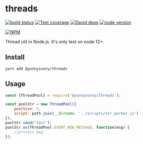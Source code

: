 # threads

[![build status][travis-image]][travis-url]
[![Test coverage][coveralls-image]][coveralls-url]
[![David deps][david-image]][david-url]
[![node version][node-image]][node-url]

[npm-url]: https://npmjs.org/package/@yunnysunny/threads
[travis-image]: https://img.shields.io/travis/yunnysunny/@yunnysunny/threads.svg?style=flat-square
[travis-url]: https://travis-ci.org/yunnysunny/@yunnysunny/threads
[coveralls-image]: https://img.shields.io/coveralls/yunnysunny/@yunnysunny/threads.svg?style=flat-square
[coveralls-url]: https://coveralls.io/r/yunnysunny/@yunnysunny/threads?branch=master
[david-image]: https://img.shields.io/david/yunnysunny/@yunnysunny/threads.svg?style=flat-square
[david-url]: https://david-dm.org/yunnysunny/@yunnysunny/threads
[node-image]: https://img.shields.io/badge/node.js-%3E=_6-green.svg?style=flat-square
[node-url]: http://nodejs.org/download/

[![NPM](https://nodei.co/npm/node-@yunnysunny/threads.png?downloads=true)](https://nodei.co/npm/node-@yunnysunny/threads/) 

Thread util in Node.js. It's only test on node 12+.

## Install

```
yarn add @yunnysunny/threads
```

## Usage

```javascript
const {ThreadPool} = require('@yunnysunny/threads');

const poolStr = new ThreadPool({
    poolSize: 5,
    script: path.join(__dirname, '../scripts/str_worker.js')
});
poolStr.send('test');
poolStr.on(ThreadPool.EVENT_NEW_MESSAGE, function(msg) {
    //process msg
});
```